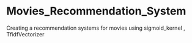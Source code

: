# Movies_Recommendation_System
Creating a recommendation systems for movies using sigmoid_kernel , TfidfVectorizer

